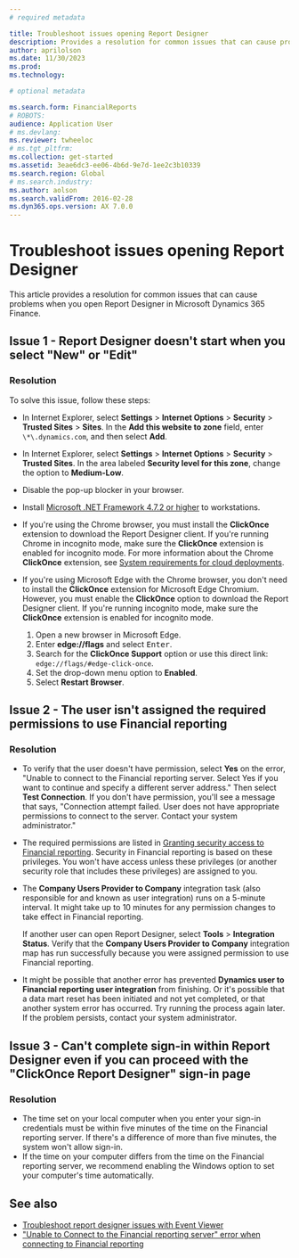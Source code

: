 ```yaml
---
# required metadata

title: Troubleshoot issues opening Report Designer
description: Provides a resolution for common issues that can cause problems when you open Report Designer in Microsoft Dynamics 365 Finance.
author: aprilolson
ms.date: 11/30/2023
ms.prod: 
ms.technology: 

# optional metadata

ms.search.form: FinancialReports
# ROBOTS: 
audience: Application User
# ms.devlang: 
ms.reviewer: twheeloc
# ms.tgt_pltfrm: 
ms.collection: get-started
ms.assetid: 3eae6dc3-ee06-4b6d-9e7d-1ee2c3b10339
ms.search.region: Global
# ms.search.industry: 
ms.author: aolson
ms.search.validFrom: 2016-02-28
ms.dyn365.ops.version: AX 7.0.0
---
```

# Troubleshoot issues opening Report Designer

This article provides a resolution for common issues that can cause problems when you open Report Designer in Microsoft Dynamics 365 Finance.

## Issue 1 - Report Designer doesn't start when you select "New" or "Edit"

### Resolution

To solve this issue, follow these steps:

 - In Internet Explorer, select **Settings** > **Internet Options** > **Security** > **Trusted Sites** > **Sites**. In the **Add this website to zone** field, enter `\*\.dynamics.com`, and then select **Add**.
 - In Internet Explorer, select **Settings** > **Internet Options** > **Security** > **Trusted Sites**. In the area labeled **Security level for this zone**, change the option to **Medium-Low**.
 - Disable the pop-up blocker in your browser.
 - Install [Microsoft .NET Framework 4.7.2 or higher](https://dotnet.microsoft.com/download/dotnet-framework/net472) to workstations.
 - If you're using the Chrome browser, you must install the **ClickOnce** extension to download the Report Designer client. If you're running Chrome in incognito mode, make sure the **ClickOnce** extension is enabled for incognito mode. For more information about the Chrome **ClickOnce** extension, see [System requirements for cloud deployments](/dynamics365/fin-ops-core/fin-ops/get-started/system-requirements).
 - If you're using Microsoft Edge with the Chrome browser, you don't need to install the **ClickOnce** extension for Microsoft Edge Chromium. However, you must enable the **ClickOnce** option to download the Report Designer client. If you're running incognito mode, make sure the **ClickOnce** extension is enabled for incognito mode.

    1. Open a new browser in Microsoft Edge.
    2. Enter **edge://flags** and select <kbd>Enter</kbd>.
    3. Search for the **ClickOnce Support** option or use this direct link: `edge://flags/#edge-click-once`.
    4. Set the drop-down menu option to **Enabled**.
    5. Select **Restart Browser**.

## Issue 2 - The user isn't assigned the required permissions to use Financial reporting

### Resolution

- To verify that the user doesn't have permission, select **Yes** on the error, "Unable to connect to the Financial reporting server. Select Yes if you want to continue and specify a different server address." Then select **Test Connection**. If you don't have permission, you'll see a message that says, "Connection attempt failed. User does not have appropriate permissions to connect to the server. Contact your system administrator."
- The required permissions are listed in [Granting security access to Financial reporting](/dynamics365/finance/general-ledger/financial-reporting-getting-started#granting-security-access-to-financial-reporting). Security in Financial reporting is based on these privileges. You won't have access unless these privileges (or another security role that includes these privileges) are assigned to you.
- The **Company Users Provider to Company** integration task (also responsible for and known as user integration) runs on a 5-minute interval. It might take up to 10 minutes for any permission changes to take effect in Financial reporting.

  If another user can open Report Designer, select **Tools** > **Integration Status**. Verify that the **Company Users Provider to Company** integration map has run successfully because you were assigned permission to use Financial reporting.

- It might be possible that another error has prevented **Dynamics user to Financial reporting user integration** from finishing. Or it's possible that a data mart reset has been initiated and not yet completed, or that another system error has occurred. Try running the process again later. If the problem persists, contact your system administrator.

## Issue 3 - Can't complete sign-in within Report Designer even if you can proceed with the "ClickOnce Report Designer" sign-in page

### Resolution

- The time set on your local computer when you enter your sign-in credentials must be within five minutes of the time on the Financial reporting server. If there's a difference of more than five minutes, the system won't allow sign-in.
- If the time on your computer differs from the time on the Financial reporting server, we recommend enabling the Windows option to set your computer's time automatically.

## See also

- [Troubleshoot report designer issues with Event Viewer](troubleshoot-report-designer-with-event-viewer.md)
- ["Unable to Connect to the Financial reporting server" error when connecting to Financial reporting](unable-to-connect-financial-reporting-server.md)
